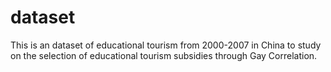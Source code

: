 # dataset
This is an dataset of educational tourism from 2000-2007 in China to study on the selection of educational tourism subsidies through Gay Correlation.
